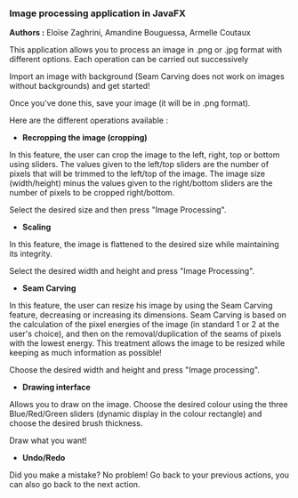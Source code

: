 ### **Image processing application in JavaFX** 

**Authors :** Eloïse Zaghrini, Amandine Bouguessa, Armelle Coutaux

This application allows you to process an image in .png or .jpg format with different options.
Each operation can be carried out successively

Import an image with background (Seam Carving does not work on images without backgrounds) and get started!

Once you've done this, save your image (it will be in .png format).

Here are the different operations available :

- **Recropping the image (cropping)**

In this feature, the user can crop the image to the left, right, top or bottom using sliders.
The values given to the left/top sliders are the number of pixels that will be trimmed to the left/top of the image.
The image size (width/height) minus the values given to the right/bottom sliders are the number of pixels to be cropped right/bottom.

Select the desired size and then press "Image Processing".

- **Scaling**

In this feature, the image is flattened to the desired size while maintaining its integrity.

Select the desired width and height and press "Image Processing".

- **Seam Carving**

In this feature, the user can resize his image by using the Seam Carving feature, decreasing or increasing its dimensions. Seam Carving is based on the calculation of the pixel energies of the image (in standard 1 or 2 at the user's choice), and then on the removal/duplication of the seams of pixels with the lowest energy. This treatment allows the image to be resized while keeping as much information as possible!

Choose the desired width and height and press "Image processing".

- **Drawing interface**

Allows you to draw on the image.
Choose the desired colour using the three Blue/Red/Green sliders (dynamic display in the colour rectangle) and choose the desired brush thickness.

Draw what you want!

- **Undo/Redo**

Did you make a mistake? No problem! Go back to your previous actions, you can also go back to the next action.
